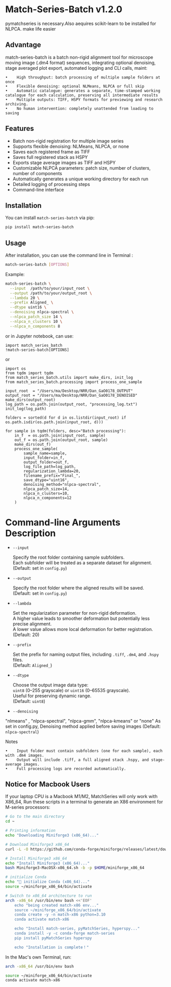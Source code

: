 # Match-Series-Batch v1.2.0

pymatchseries is necessary.Also aequires scikit-learn to be installed for NLPCA.
make life easier

## Advantage
match-series-batch is a batch non-rigid alignment tool for microscope moving image (.dm4 format) sequences, integrating optional denoising, stage averaged plot export, automated logging and CLI calls, maint:

    •    High throughput: batch processing of multiple sample folders at once
    •    Flexible denoising: optional NLMeans, NLPCA or full skip
    •    Automatic catalogue: generates a separate, time-stamped working catalogue for each calculation, preserving all intermediate results
    •    Multiple outputs: TIFF, HSPY formats for previewing and research archiving.
    •    No human intervention: completely unattended from loading to saving

## Features
- Batch non-rigid registration for multiple image series
- Supports flexible denoising: NLMeans, NLPCA, or none
- Saves each registered frame as TIFF
- Saves full registered stack as HSPY
- Exports stage average images as TIFF and HSPY
- Customizable NLPCA parameters: patch size, number of clusters, number of components
- Automatically generates a unique working directory for each run
- Detailed logging of processing steps
- Command-line interface

## Installation
You can install `match-series-batch` via pip:
```bash
pip install match-series-batch
```

## Usage
After installation, you can use the command line in Terminal :
``` bash
match-series-batch [OPTIONS]
```

Example:
```bash
match-series-batch \
  --input  /path/to/your/input_root \
  --output /path/to/your/output_root \
  --lambda 20 \
  --prefix Aligned_ \
  --dtype uint16 \
  --denoising nlpca-spectral \
  --nlpca_patch_size 14 \
  --nlpca_n_clusters 10 \
  --nlpca_n_components 8
```

or in Jupyter notebook, can use:
```
import match_series_batch
!match-series-batch[OPTIONS]
```
or
```
import os
from tqdm import tqdm
from match_series_batch.utils import make_dirs, init_log
from match_series_batch.processing import process_one_sample

input_root  = "/Users/ma/Desktop/NRR/Dan_GaO0178_OUTPUT"
output_root = "/Users/ma/Desktop/NRR/Dan_GaO0178_DENOISED"
make_dirs(output_root)
log_path = os.path.join(output_root, "processing_log.txt")
init_log(log_path)

folders = sorted(d for d in os.listdir(input_root) if os.path.isdir(os.path.join(input_root, d)))

for sample in tqdm(folders, desc="Batch processing"):
    in_f  = os.path.join(input_root, sample)
    out_f = os.path.join(output_root, sample)
    make_dirs(out_f)
    process_one_sample(
        sample_name=sample,
        input_folder=in_f,
        output_folder=out_f,
        log_file_path=log_path,
        regularization_lambda=20,
        filename_prefix="Final_",
        save_dtype="uint16",
        denoising_method="nlpca-spectral",
        nlpca_patch_size=14,
        nlpca_n_clusters=10,
        nlpca_n_components=12
    )
```
# Command-line Arguments Description

- `--input`
  
  Specify the root folder containing sample subfolders.  
  Each subfolder will be treated as a separate dataset for alignment.  
  (Default: set in `config.py`)

- `--output`
  
  Specify the root folder where the aligned results will be saved.  
  (Default: set in `config.py`)

- `--lambda`
  
  Set the regularization parameter for non-rigid deformation.  
  A higher value leads to smoother deformation but potentially less precise alignment.  
  A lower value allows more local deformation for better registration.  
  (Default: 20)

- `--prefix`
  
  Set the prefix for naming output files, including `.tiff`, `.dm4`, and `.hspy` files.  
  (Default: `Aligned_`)

- `--dtype`
  
  Choose the output image data type:  
  `uint8` (0–255 grayscale) or `uint16` (0–65535 grayscale).  
  Useful for preserving dynamic range.  
  (Default: `uint8`)

- `--denoising`
  
 "nlmeans" , "nlpca-spectral", "nlpca-gmm", "nlpca-kmeans" or "none"
 As set in config.py, Denoising method applied before saving images
  (Default: `nlpca-spectral`)


Notes

    •    Input folder must contain subfolders (one for each sample), each with .dm4 images.
    •    Output will include .tiff, a full aligned stack .hspy, and stage-average images.
    •    Full processing logs are recorded automatically.


## Notice for Macbook Users
If your laptop CPU is a Macbook M1/M2, MatchSeries will only work with X86_64,
Run these scripts in a terminal to generate an X86 environment for M-series processors:
```bash
# Go to the main directory
cd ~

# Printing information
echo "Downloading Miniforge3 (x86_64)..."

# Download Miniforge3 x86_64
curl -L -O https://github.com/conda-forge/miniforge/releases/latest/download/Miniforge3-MacOSX-x86_64.sh

# Install Miniforge3 x86_64
echo "Install Miniforge3 (x86_64)..."
bash Miniforge3-MacOSX-x86_64.sh -b -p $HOME/miniforge_x86_64

# initialize Conda
echo "🔧 initialize Conda (x86_64)..."
source ~/miniforge_x86_64/bin/activate

# Switch to x86_64 architecture to run
arch -x86_64 /usr/bin/env bash <<'EOF'
    echo "being created match-x86 env..."
    source ~/miniforge_x86_64/bin/activate
    conda create -y -n match-x86 python=3.10
    conda activate match-x86

    echo "Install match-series, pyMatchSeries, hyperspy..."
    conda install -y -c conda-forge match-series
    pip install pyMatchSeries hyperspy

    echo "Installation is complete！"
```

In the Mac's own Terminal, run:
```bash
arch -x86_64 /usr/bin/env bash

source ~/miniforge_x86_64/bin/activate
conda activate match-x86
```


